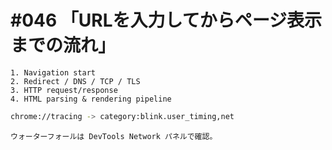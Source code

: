 # #046 「URLを入力してからページ表示までの流れ」

```text
1. Navigation start
2. Redirect / DNS / TCP / TLS
3. HTTP request/response
4. HTML parsing & rendering pipeline
```

```bash
chrome://tracing -> category:blink.user_timing,net
```

```text
ウォーターフォールは DevTools Network パネルで確認。
```
